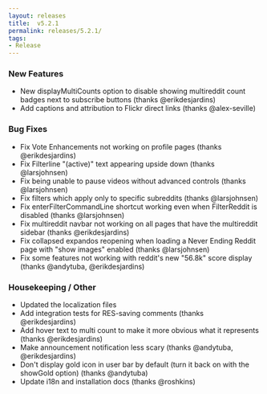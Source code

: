 ```yaml
---
layout: releases
title:  v5.2.1
permalink: releases/5.2.1/
tags:
- Release
---
```


### New Features

- New displayMultiCounts option to disable showing multireddit count badges next to subscribe buttons (thanks @erikdesjardins)
- Add captions and attribution to Flickr direct links (thanks @alex-seville)

### Bug Fixes

- Fix Vote Enhancements not working on profile pages (thanks @erikdesjardins)
- Fix Filterline "(active)" text appearing upside down (thanks @larsjohnsen)
- Fix being unable to pause videos without advanced controls (thanks @larsjohnsen)
- Fix filters which apply only to specific subreddits (thanks @larsjohnsen)
- Fix enterFilterCommandLine shortcut working even when FilterReddit is disabled (thanks @larsjohnsen)
- Fix multireddit navbar not working on all pages that have the multireddit sidebar (thanks @erikdesjardins)
- Fix collapsed expandos reopening when loading a Never Ending Reddit page with "show images" enabled (thanks @larsjohnsen)
- Fix some features not working with reddit's new "56.8k" score display (thanks @andytuba, @erikdesjardins)

### Housekeeping / Other

- Updated the localization files
- Add integration tests for RES-saving comments (thanks @erikdesjardins)
- Add hover text to multi count to make it more obvious what it represents (thanks @erikdesjardins)
- Make announcement notification less scary (thanks @andytuba, @erikdesjardins)
- Don't display gold icon in user bar by default (turn it back on with the showGold option) (thanks @andytuba)
- Update i18n and installation docs (thanks @roshkins)
